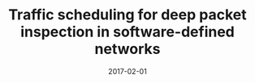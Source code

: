 ---
title: "Traffic scheduling for deep packet inspection in software-defined networks"
authors:
- Huawei Huang
- Peng Li
- Song Guo


date: "2017-02-01"
doi: ""

# Publication type.
# 1 = Conference paper; 2 = Journal article;
# 3 = Preprint Paper; 4 = Report; 5 = Book; 6 = Book section;
# 7 = Thesis; 8 = Patent
publication_types: ["2"]

# Publication name and optional abbreviated publication name.
publication: "*Concurrency and Computation: Practice and Experience*"
publication_short: "CCPE"

url_pdf: https://onlinelibrary.wiley.com/doi/full/10.1002/cpe.3967
# url_code: ''
# url_dataset: ''
# url_poster: ''
# url_project: ''
# url_slides: ''
# url_video: ''

---